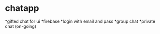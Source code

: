 # chatapp

*gifted chat for ui
*firebase 
  *login with email and pass
 *group chat
 *private chat (on-going)
 
